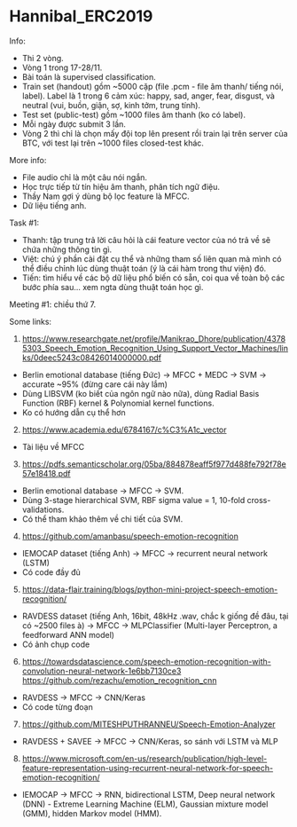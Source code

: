 # Hannibal_ERC2019

Info:
- Thi 2 vòng.
- Vòng 1 trong 17-28/11.
- Bài toán là supervised classification.
- Train set (handout) gồm ~5000 cặp (file .pcm - file âm thanh/ tiếng nói, label). Label là 1 trong 6 cảm xúc: happy, sad, anger, fear, disgust, và neutral (vui, buồn, giận, sợ, kinh tởm, trung tính).
- Test set (public-test) gồm ~1000 files âm thanh (ko có label).
- Mỗi ngày được submit 3 lần.
- Vòng 2 thì chỉ là chọn mấy đội top lên present rồi train lại trên server của BTC, với test lại trên ~1000 files closed-test khác.

More info:
- File audio chỉ là một câu nói ngắn.
- Học trực tiếp từ tín hiệu âm thanh, phân tích ngữ điệu.
- Thầy Nam gợi ý dùng bộ lọc feature là MFCC.
- Dữ liệu tiếng anh.

Task #1:
- Thanh: tập trung trả lời câu hỏi là cái feature vector của nó trả về sẽ chứa những thông tin gì.
- Việt: chú ý phần cài đặt cụ thể và những tham số liên quan mà mình có thể điều chỉnh lúc dùng thuật toán (ý là cái hàm trong thư viện) đó.
- Tiến: tìm hiểu về các bộ dữ liệu phổ biến có sẵn, coi qua về toàn bộ các bước phía sau... xem ngta dùng thuật toán học gì.

Meeting #1: chiều thứ 7.

Some links:
1. https://www.researchgate.net/profile/Manikrao_Dhore/publication/43785303_Speech_Emotion_Recognition_Using_Support_Vector_Machines/links/0deec5243c08426014000000.pdf
- Berlin emotional database (tiếng Đức) -> MFCC + MEDC -> SVM -> accurate ~95% (đừng care cái này lắm)
- Dùng LIBSVM (ko biết của ngôn ngữ nào nữa), dùng Radial Basis Function (RBF) kernel & Polynomial kernel functions.
- Ko có hướng dẫn cụ thể hơn
2. https://www.academia.edu/6784167/c%C3%A1c_vector
- Tài liệu về MFCC
3. https://pdfs.semanticscholar.org/05ba/884878eaff5f977d488fe792f78e57e18418.pdf
- Berlin emotional database -> MFCC -> SVM.
- Dùng 3-stage hierarchical SVM, RBF sigma value = 1, 10-fold cross-validations.
- Có thể tham khảo thêm về chi tiết của SVM.
4. https://github.com/amanbasu/speech-emotion-recognition
- IEMOCAP dataset (tiếng Anh) -> MFCC -> recurrent neural network (LSTM)
- Có code đầy đủ
5. https://data-flair.training/blogs/python-mini-project-speech-emotion-recognition/
- RAVDESS dataset (tiếng Anh, 16bit, 48kHz .wav, chắc k giống đề đâu, tại có ~2500 files à) -> MFCC -> MLPClassifier (Multi-layer Perceptron, a feedforward ANN model)
- Có ảnh chụp code
6. https://towardsdatascience.com/speech-emotion-recognition-with-convolution-neural-network-1e6bb7130ce3
https://github.com/rezachu/emotion_recognition_cnn
- RAVDESS -> MFCC -> CNN/Keras
- Có code từng đoạn
7. https://github.com/MITESHPUTHRANNEU/Speech-Emotion-Analyzer
- RAVDESS + SAVEE -> MFCC -> CNN/Keras, so sánh với LSTM và MLP
8. https://www.microsoft.com/en-us/research/publication/high-level-feature-representation-using-recurrent-neural-network-for-speech-emotion-recognition/
- IEMOCAP -> MFCC -> RNN, bidirectional LSTM, Deep neural network (DNN) - Extreme Learning Machine (ELM), Gaussian mixture model (GMM), hidden Markov model (HMM).


  
